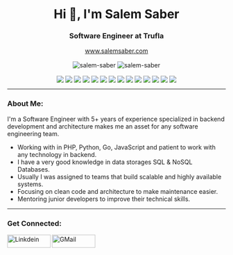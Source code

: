 <h1 align="center">Hi 👋, I'm Salem Saber</h1>
<h3 align="center">Software Engineer at Trufla</h3>

<p align="center"><a href="https://salemsaber.com/" target="_blank">www.salemsaber.com</a></p>
<p align="center">
    <img align="center"
         src="https://github-readme-stats.vercel.app/api?username=salem-saber&show_icons=true&hide_border=true"
         alt="salem-saber"/>
    <img align="center"
         src="https://github-readme-stats-eight-theta.vercel.app/api/top-langs/?username=salem-saber&layout=compact&langs_count=8&hide_border=true"
         alt="salem-saber"/>
</p>
<p align="center">
    <img align="center" src="https://img.shields.io/badge/-PHP-FFF?&logo=PHP"/>
    <img align="center" src="https://img.shields.io/badge/-Python-FFF?&logo=Python"/>
    <img align="center" src="https://img.shields.io/badge/-JavaScript-FFF?&logo=JavaScript"/>
    <img align="center" src="https://img.shields.io/badge/-TypeScript-FFF?&logo=TypeScript"/>
    <img align="center" src="https://img.shields.io/badge/-Go-FFF?&logo=Go"/>
    <img align="center" src="https://img.shields.io/badge/-MySQL-FFF?&logo=MySQL"/>
    <img align="center" src="https://img.shields.io/badge/-MongoDB-FFF?&logo=MongoDB"/>
    <img align="center" src="https://img.shields.io/badge/-Redis-FFF?&logo=Redis"/>
    <img align="center" src="https://img.shields.io/badge/-AWS-FFF?&logo=Amazon-AWS&logoColor=F90"/>
    <img align="center" src="https://img.shields.io/badge/-Docker-FFF?&logo=Docker"/>
    <img align="center" src="https://img.shields.io/badge/-Kubernetes-FFF?&logo=Kubernetes"/>
    <img align="center" src="https://img.shields.io/badge/-Linux-FFF?&logo=Linux"/>
    <img align="center" src="https://img.shields.io/badge/-NodeJS-FFF?&logo=node.js"/>
    <img align="center" src="https://img.shields.io/badge/-NestJS-FFF?&logo=nest.js"/>
</p>
<hr>
<h3 align="left">About Me:</h3>
<p align="left">I'm a Software Engineer with 5+ years of experience specialized in backend development and architecture
    makes me an asset for any software engineering team.</p>
<ul>
    <li>Working with in PHP, Python, Go, JavaScript and patient to work with any technology in backend.</li>
    <li>I have a very good knowledge in data storages SQL & NoSQL Databases.</li>
    <li>Usually I was assigned to teams that build scalable and highly available systems.</li>
    <li>Focusing on clean code and architecture to make maintenance easier.</li>
    <li>Mentoring junior developers to improve their technical skills.</li>
</ul>
<hr>
<h3 align="left">Get Connected:</h3>
<p align="left">
    <a href="https://www.linkedin.com/in/salem-saber" target="_blank">
        <img align="left" alt="Linkdein" width="100px" height="30px"
             src="https://img.shields.io/badge/-Linkedin-blue?logo=Linkedin&logoColor=white"/>
    </a>
    <a href="mailto:salem.saber97@gmail.com" target="_blank">
        <img align="left" alt="GMail" width="100px" height="30px"
             src="https://img.shields.io/badge/-GMail-red?logo=GMail&logoColor=white"/>
    </a>
</p>
